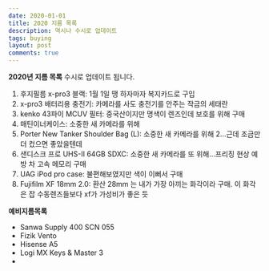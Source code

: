 ```yaml
---
date: 2020-01-01
title: 2020 지름 목록
description: 역시나 수시로 업데이트
tags: buying
layout: post
comments: true
---
```

**2020년 지름 목록**
수시로 업데이트 됩니다.

1. 후지필름 x-pro3 블랙: 1월 1일 땡 하자마자 복지카드로 구입
2. x-pro3 배터리용 충전기: 카메라를 사도 충전기를 안주는 작금의 세태란 
3. kenko 43파이 MCUV 필터: 중국산이지만 명색이 렌즈인데 보호를 위해 구매   
4. 매틴이너케이스: 소중한 새 카메라를 위해
5. Porter New Tanker Shoulder Bag (L): 소중한 새 카메라를 위해 2...근데 조금만 더 컸으면 좋았을텐데
6. 샌디스크 프로 UHS-II 64GB SDXC: 소중한 새 카메라를 또 위해...프리징 현상 예방 차 고속 메모리 구매
7. UAG iPod pro case: 불편해보였지만 색이 이뻐서 구매
8. Fujifilm XF 18mm 2.0: 환산 28mm 는 내가 가장 아끼는 화각이라 구매. 이 화각은 잡 수동렌즈들보다 xf가 가성비가 좋은 듯


  
**예비지름목록** 
- Sanwa Supply 400 SCN 055
- Fizik Vento
- Hisense A5
- Logi MX Keys & Master 3
- 
